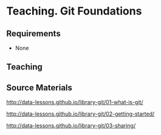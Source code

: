 Teaching.  Git Foundations
==========================

Requirements
------------

- None

Teaching
--------

Source Materials
----------------

http://data-lessons.github.io/library-git/01-what-is-git/

http://data-lessons.github.io/library-git/02-getting-started/

http://data-lessons.github.io/library-git/03-sharing/